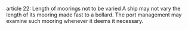 article 22: Length of moorings not to be varied
A ship may not vary the length of its mooring made fast to a bollard. The port management may examine such mooring whenever it deems it necessary. 
<ul>
</ul>